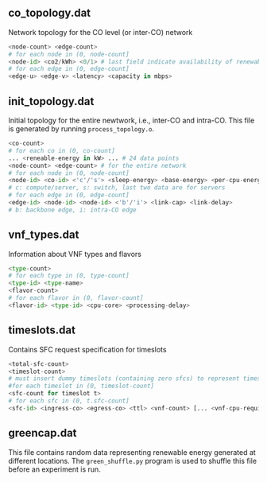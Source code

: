 ## co_topology.dat

Network topology for the CO level (or inter-CO) network

````python
<node-count> <edge-count>
# for each node in (0, node-count]
<node-id> <co2/kWh> <0/1> # last field indicate availability of renewable energy
# for each edge in (0, edge-count]
<edge-u> <edge-v> <latency> <capacity in mbps>
````

## init_topology.dat

Initial topology for the entire newtwork, i.e., inter-CO and intra-CO. This file is generated by running `process_topology.o`. 

````python
<co-count>
# for each co in (0, co-count]
... <reneable-energy in kW> ... # 24 data points
<node-count> <edge-count> # for the entire network
# for each node in (0, node-count]
<node-id> <co-id> <'c'/'s'> <sleep-energy> <base-energy> <per-cpu-energy> <cpu-count> 
# c: compute/server, s: switch, last two data are for servers
# for each edge in (0, edge-count]
<edge-id> <node-id> <node-id> <'b'/'i'> <link-cap> <link-delay> 
# b: backbone edge, i: intra-CO edge
````

## vnf_types.dat

Information about VNF types and flavors

````python
<type-count>
# for each type in (0, type-count]
<type-id> <type-name>
<flavor-count>
# for each flavor in (0, flavor-count]
<flavor-id> <type-id> <cpu-core> <processing-delay>
````

## timeslots.dat

Contains SFC request specification for timeslots

````python
<total-sfc-count>
<timeslot-count>
# must insert dummy timeslots (containing zero sfcs) to represent timeslots by which time all active sfcs will expire.
#for each timeslot in (0, timeslot-count]
<sfc-count for timeslot t>
# for each sfc in (0, t.sfc-count]
<sfc-id> <ingress-co> <egress-co> <ttl> <vnf-count> [... <vnf-cpu-requirement> ...] <bandwidth> <max-delay>


````

## greencap.dat

This file contains random data representing renewable energy generated at different locations. The `green_shuffle.py` program is used to shuffle this file before an experiment is run. 
